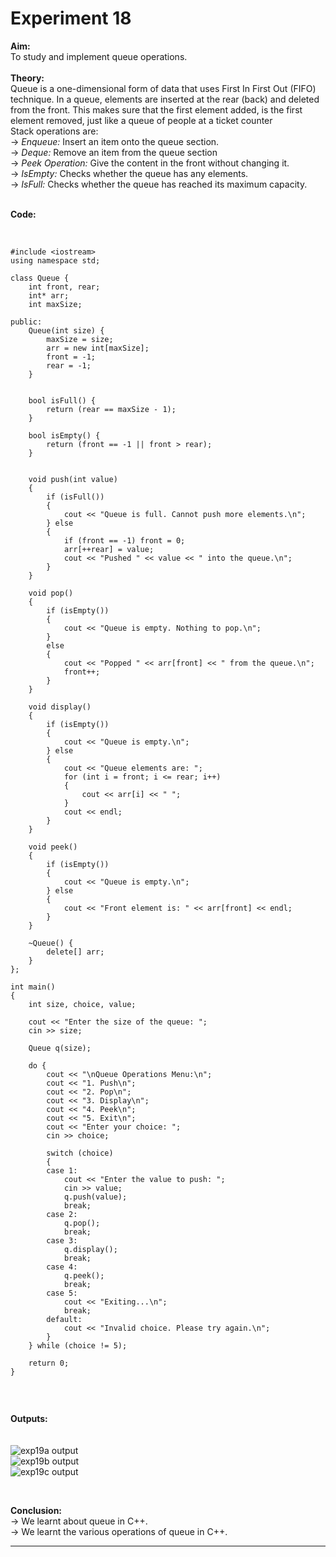 # Experiment 18

**Aim:** <br>
To study and implement queue operations. <br>
<br>
**Theory:** <br>
Queue is a one-dimensional form of data that uses First In First Out (FIFO) technique. In a queue, elements are inserted at the rear (back) and deleted from the front. This makes sure that the first element added, is the first element removed, just like a queue of people at a ticket counter <br>
Stack operations are: <br>
&#8594; _Enqueue:_ Insert an item onto the queue section. <br>
&#8594; _Deque:_ Remove an item from the queue section <br>
&#8594; _Peek Operation:_ Give the content in the front without changing it. <br>
&#8594; _IsEmpty:_ Checks whether the queue has any elements. <br>
&#8594; _IsFull:_ Checks whether the queue has reached its maximum capacity. <br>
<br>

**Code:** <br>
<br>
```

#include <iostream>
using namespace std;

class Queue {
    int front, rear;
    int* arr;  
    int maxSize; 

public:
    Queue(int size) {
        maxSize = size;
        arr = new int[maxSize];  
        front = -1;
        rear = -1;
    }


    bool isFull() {
        return (rear == maxSize - 1);
    }

    bool isEmpty() {
        return (front == -1 || front > rear);
    }


    void push(int value) 
    {
        if (isFull()) 
        {
            cout << "Queue is full. Cannot push more elements.\n";
        } else 
        {
            if (front == -1) front = 0;  
            arr[++rear] = value;
            cout << "Pushed " << value << " into the queue.\n";
        }
    }

    void pop() 
    {
        if (isEmpty()) 
        {
            cout << "Queue is empty. Nothing to pop.\n";
        }
        else 
        {
            cout << "Popped " << arr[front] << " from the queue.\n";
            front++;
        }
    }

    void display()
    {
        if (isEmpty()) 
        {
            cout << "Queue is empty.\n";
        } else 
        {
            cout << "Queue elements are: ";
            for (int i = front; i <= rear; i++) 
            {
                cout << arr[i] << " ";
            }
            cout << endl;
        }
    }

    void peek() 
    {
        if (isEmpty()) 
        {
            cout << "Queue is empty.\n";
        } else 
        {
            cout << "Front element is: " << arr[front] << endl;
        }
    }

    ~Queue() {
        delete[] arr;
    }
};

int main() 
{
    int size, choice, value;

    cout << "Enter the size of the queue: ";
    cin >> size;

    Queue q(size);

    do {
        cout << "\nQueue Operations Menu:\n";
        cout << "1. Push\n";
        cout << "2. Pop\n";
        cout << "3. Display\n";
        cout << "4. Peek\n";
        cout << "5. Exit\n";
        cout << "Enter your choice: ";
        cin >> choice;

        switch (choice) 
        {
        case 1:
            cout << "Enter the value to push: ";
            cin >> value;
            q.push(value);
            break;
        case 2:
            q.pop();
            break;
        case 3:
            q.display();
            break;
        case 4:
            q.peek();
            break;
        case 5:
            cout << "Exiting...\n";
            break;
        default:
            cout << "Invalid choice. Please try again.\n";
        }
    } while (choice != 5);

    return 0;
}


```
<br>

**Outputs:**  <br>
<br>
<br>
![exp19a output](https://github.com/tanishaamenon/CDS---Queue/blob/main/exp19a.JPG) <br>
![exp19b output](https://github.com/tanishaamenon/CDS---Queue/blob/main/exp19b.JPG) <br>
![exp19c output](https://github.com/tanishaamenon/CDS---Queue/blob/main/exp19c.JPG) <br>



<br>

**Conclusion:** <br>
&#8594; We learnt about queue in C++. <br>
&#8594; We learnt the various operations of queue in C++. <br>
*******
<br>
